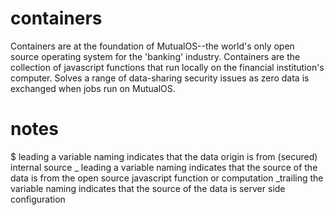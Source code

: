 # containers
Containers are at the foundation of MutualOS--the world's only open source operating system for the 'banking' industry.
Containers are the collection of javascript functions that run locally on the financial institution's computer. 
Solves a range of data-sharing security issues as zero data is exchanged when jobs run on MutualOS. 

# notes
$ leading a variable naming indicates that the data origin is from (secured) internal source
_ leading a variable naming indicates that the source of the data is from the open source javascript function or computation
_trailing the variable naming indicates that the source of the data is server side configuration
